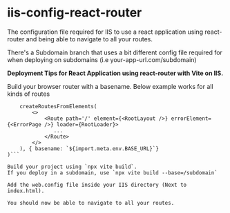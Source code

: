 # iis-config-react-router
The configuration file required for IIS to use a react application using react-router and being able to navigate to all your routes.

There's a Subdomain branch that uses a bit different config file required for when deploying on subdomains  (i.e your-app-url.com/subdomain)


**Deployment Tips for React Application using react-router with Vite on IIS.**

Build your browser router with a basename. 
Below example works for all kinds of routes

```const router = createBrowserRouter(
    createRoutesFromElements(
        <>
            <Route path='/' element={<RootLayout />} errorElement={<ErrorPage />} loader={RootLoader}>
               ...
            </Route>
        </>
    ), { basename: `${import.meta.env.BASE_URL}`}
)```

Build your project using `npx vite build`. 
If you deploy in a subdomain, use `npx vite build --base=/subdomain`

Add the web.config file inside your IIS directory (Next to index.html). 

You should now be able to navigate to all your routes.
